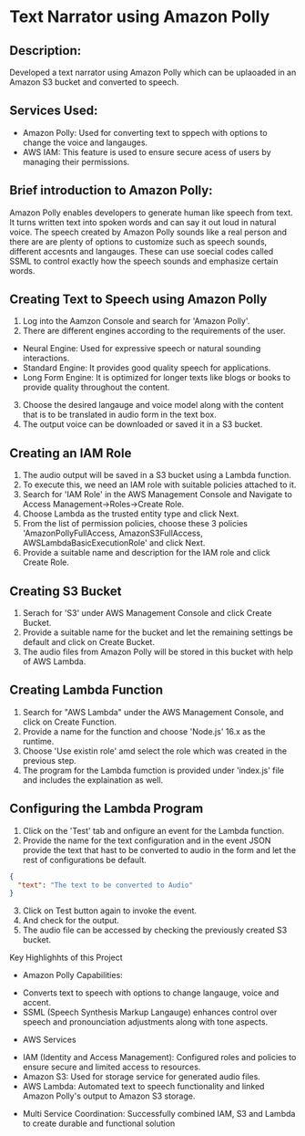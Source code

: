# Text Narrator using Amazon Polly

## Description:
Developed a text narrator using Amazon Polly which can be uplaoaded in an Amazon S3 bucket and converted to speech.

## Services Used:
* Amazon Polly: Used for converting text to sppech with options to change the voice and langauges.
* AWS IAM: This feature is used to ensure secure acess of users by managing their permissions.

## Brief introduction to Amazon Polly:
Amazon Polly enables developers to generate human like speech from text. It turns written text into spoken words and can say it out loud in natural voice. The speech created by Amazon Polly sounds like a real  person and there are are plenty of options to customize such as speech sounds, different accesnts and langauges. These can use soecial codes called SSML to control exactly how the speech sounds and emphasize certain words.


## Creating Text to Speech using Amazon Polly
1. Log into the Aamzon Console and search for 'Amazon Polly'.
2. There are different engines according to the requirements of the user.
* Neural Engine: Used for expressive speech or natural sounding interactions.
* Standard Engine: It provides good quality speech for applications.
* Long Form Engine: It is optimized for longer texts like blogs or books to provide quality throughout the content.
3. Choose the desired langauge and voice model along with the content that is to be translated in audio form in the text box.
4. The output voice can be downloaded or saved it in a S3 bucket.

## Creating an IAM Role
1. The audio output will be saved in a S3 bucket using a Lambda function.
2. To execute this, we need an IAM role with suitable policies attached to it.
3. Search for 'IAM Role' in the AWS Management Console and Navigate to                    Access Management->Roles->Create Role.
4. Choose Lambda as the trusted entity type and click Next.
5. From the list of permission policies, choose these 3 policies 'AmazonPollyFullAccess, AmazonS3FullAccess, AWSLambdaBasicExecutionRole' and click Next.
6. Provide a suitable name and description for the IAM role and click Create Role.

## Creating S3 Bucket
1. Serach for 'S3' under AWS Management Console and click Create Bucket.
2. Provide a suitable name for the bucket and let the remaining settings be default and click on Create Bucket.
3. The audio files from Amazon Polly will be stored in this bucket with help of AWS Lambda.

## Creating Lambda Function
1. Search for "AWS Lambda" under the AWS Management Console, and click on Create Function.
2. Provide a name for the function and choose 'Node.js' 16.x as the runtime.
3. Choose 'Use existin role' amd select the role which was created in the previous step.
4. The program for the Lambda fumction is provided under 'index.js' file and includes the explaination as well.

## Configuring the Lambda Program
1. Click on the 'Test' tab and onfigure an event for the Lambda function.
2. Provide the name for the text configuration and in the event JSON provide the text that hast to be converted to audio in the form and let the rest of configurations be default.

```json
{
  "text": "The text to be converted to Audio"
}
```
3. Click on Test button again to invoke the event.
4. And check for the output.
5. The audio file can  be accessed by checking the previously created S3 bucket.

Key Highlighhts of this Project
* Amazon Polly Capabilities:
- Converts text to speech with options to change langauge, voice and accent.
- SSML (Speech Synthesis Markup Langauge) enhances control over speech and pronounciation adjustments along with tone aspects.
* AWS Services
- IAM (Identity and Access Management): Configured roles and policies to ensure secure and limited access to resources.
- Amazon S3: Used for storage service for generated audio files.
- AWS Lambda: Automated text to speech functionality and linked Amazon Polly's output to Amazon S3 storage.
* Multi Service Coordination: Successfully combined IAM, S3 and Lambda to create durable and functional solution 
